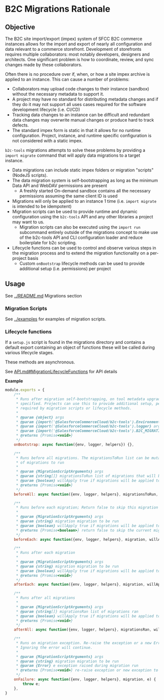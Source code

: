 # B2C Migrations Rationale

## Objective

The B2C site import/export (impex) system of SFCC B2C commerce instances allows for the import and export of nearly all
configuration and data relevant to a commerce storefront. Development of storefronts requires
multiple collaborators: most notably developers, designers and architects. One significant problem is how to coordinate,
review, and sync changes made by these collaborators.

Often there is no procedure over if, when, or how a site impex archive is applied to an instance. This can cause a number of problems:

- Collaborators may upload code changes to their instance (sandbox) without the necessary metadata to support it.
- A project may have no standard for distributing metadata changes and if they do it may not support all uses cases required for the software development lifecycle (i.e. CI/CD)
- Tracking data changes to an instance can be difficult and redundant data changes may overwrite manual changes or produce hard to track defects.
- The standard impex form is static in that it allows for no runtime configuration. Project, instance, and runtime specific configuration is not considered with a static impex.

`b2c-tools` migrations attempts to solve these problems by providing a `import migrate` command that will apply
data migrations to a target instance.

- Data migrations can include static impex folders or migration "scripts" (NodeJS scripts).
- The data migration system is self-bootstrapping as long as the minimum Data API and WebDAV permissions are present
  - A freshly started On-demand sandbox contains all the necessary permissions assuming the same client ID is used
- Migrations will only be applied to an instance 1 time (i.e. `import migrate` is intended to be idempotent)
- Migration scripts can be used to provide runtime and dynamic configuration using the `b2c-tools` API and any other libraries a project may want to us.
    - Migration scripts can also be executed using the `import run` subcommand entirely outside of the migrations concept to make use of the b2c-tools API and CLI configuration loader and reduce boilerplate for b2c scripting.
- Lifecycle functions can be used to control and observe various steps in the migration process and to extend the migration functionality on a per-project basis
  - Custom `onBootstrap` lifecycle methods can be used to provide additional setup (i.e. permissions) per project

## Usage

See [../README.md](../README.md#Migrations) Migrations section

### Migration Scripts

See [../examples](../examples) for examples of migration scripts.

### Lifecycle functions

If a `setup.js` script is found in the migrations directory and contains a default export containing an object of functions
these will be called during various lifecycle stages.

These methods are asynchronous.

See [API.md#MigrationLifecycleFunctions](API.md#MigrationLifecycleFunctions) for API details

**Example**

```javascript
module.exports = {
    /**
     * Runs after migration self-bootstrapping, on tool metadata upgrades or when `--force-boostrap` is
     * specified. Projects can use this to provide additional setup, permissions or custom functionality
     * required by migration scripts or lifecycle methods.
     *
     * @param {object} args
     * @param {import('@SalesforceCommerceCloud/b2c-tools').Environment} args.env
     * @param {import('@SalesforceCommerceCloud/b2c-tools').logger} args.logger
     * @param {import('@SalesforceCommerceCloud/b2c-tools').B2C_MIGRATION_HELPERS} args.helpers
     * @returns {Promise<void>}
     */
    onBootstrap: async function({env, logger, helpers}) {},

    /**
     * Runs before all migrations. The migrationsToRun list can be mutated to change the list
     * of migrations to run
     *
     * @param {MigrationScriptArguments} args
     * @param {string[]} migrationsToRun list of migrations that will be run (mutable)
     * @param {boolean} willApply true if migrations will be applied to the instance
     * @returns {Promise<void>}
     */
    beforeAll: async function({env, logger, helpers}, migrationsToRun, willApply) {},

    /**
     * Runs before each migration; Return false to skip this migration
     *
     * @param {MigrationScriptArguments} args
     * @param {string} migration migration to be run
     * @param {boolean} willApply true if migrations will be applied to the instance
     * @returns {Promise<boolean>} return false to skip the current migration
     */
    beforeEach: async function({env, logger, helpers}, migration, willApply) {},

    /**
     * Runs after each migration
     *
     * @param {MigrationScriptArguments} args
     * @param {string} migration migration to be run
     * @param {boolean} willApply true if migrations will be applied to the instance
     * @returns {Promise<void>}
     */
    afterEach: async function({env, logger, helpers}, migration, willApply) {},

    /**
     * Runs after all migrations
     *
     * @param {MigrationScriptArguments} args
     * @param {string[]} migrationsRan list of migrations ran
     * @param {boolean} willApply true if migrations will be applied to the instance
     * @returns {Promise<void>}
     */
    afterAll: async function({env, logger, helpers}, migrationsRan, willApply) {},

    /**
     * Runs on migration exception. Re-raise the exception or a new Error to stop execution
     * Ignoring the error will continue.
     *
     * @param {MigrationScriptArguments} args
     * @param {string} migration migration to be run
     * @param {Error} e exception raised during migration run
     * @returns {Promise<void>} re-raise exception or new exception to stop migration run
     */
    onFailure: async function({env, logger, helpers}, migration, e) {
        throw e;
    },
}
```
